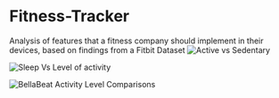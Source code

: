 # Fitness-Tracker
Analysis of features that a fitness company should implement in their devices, based on findings from a Fitbit Dataset
![Active vs Sedentary](https://user-images.githubusercontent.com/112598607/210306369-ee5ce332-4dec-48d5-86de-18d9838a5bbb.png)



![Sleep Vs Level of activity](https://user-images.githubusercontent.com/112598607/210306397-7c204338-f82b-417c-815e-5958af99ab48.png)



![BellaBeat Activity Level Comparisons](https://user-images.githubusercontent.com/112598607/210306415-132274a9-4172-42ba-9932-7d9c7367c40c.png)
